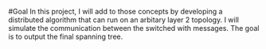 #Goal
In this project, I will add to those concepts by developing a distributed algorithm that can run on an arbitary layer 2 topology. I will simulate the communication between the switched with messages. The goal is to output the final spanning tree. 



